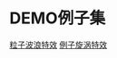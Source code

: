 # DEMO例子集

 [粒子波浪特效](https://zhaozf.site/demo/ParticleWave/demo.html)
 [例子旋涡特效](https://zhaozf.site/demo/ParticleVortex/demo.html)